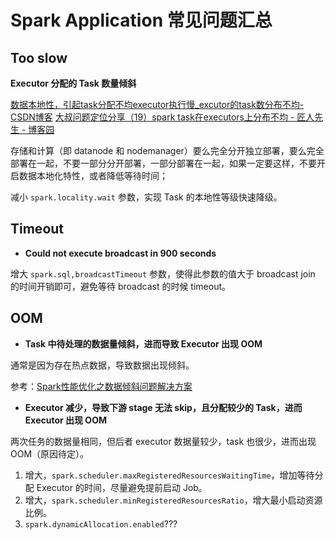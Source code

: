 # Spark Application 常见问题汇总

## Too slow

**Executor 分配的 Task 数量倾斜**

[数据本地性，引起task分配不均executor执行慢\_excutor的task数分布不均-CSDN博客](https://blog.csdn.net/young_0609/article/details/105755301)
[大叔问题定位分享（19）spark task在executors上分布不均 - 匠人先生 - 博客园](https://www.cnblogs.com/barneywill/p/10152659.html)

存储和计算（即 datanode 和 nodemanager）要么完全分开独立部署，要么完全部署在一起，不要一部分分开部署，一部分部署在一起，如果一定要这样，不要开启数据本地化特性，或者降低等待时间；

减小 `spark.locality.wait` 参数，实现 Task 的本地性等级快速降级。

## Timeout

- **Could not execute broadcast in 900 seconds**

增大 `spark.sql,broadcastTimeout` 参数，使得此参数的值大于 broadcast join 的时间开销即可，避免等待 broadcast 的时候 timeout。

## OOM

- **Task 中待处理的数据量倾斜，进而导致 Executor 出现 OOM**

通常是因为存在热点数据，导致数据出现倾斜。

参考：[Spark性能优化之数据倾斜问题解决方案](work/component/Big-Data/Apache-Spark/operation/Spark性能优化之数据倾斜问题解决方案.md)

- **Executor 减少，导致下游 stage 无法 skip，且分配较少的 Task，进而 Executor 出现 OOM**

两次任务的数据量相同，但后者 executor 数据量较少，task 也很少，进而出现 OOM（原因待定）。

1. 增大，`spark.scheduler.maxRegisteredResourcesWaitingTime`，增加等待分配 Executor 的时间，尽量避免提前启动 Job。
2. 增大，`spark.scheduler.minRegisteredResourcesRatio`，增大最小启动资源比例。
3. `spark.dynamicAllocation.enabled`???